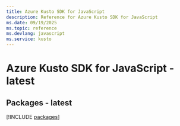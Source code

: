 ```yaml
---
title: Azure Kusto SDK for JavaScript
description: Reference for Azure Kusto SDK for JavaScript
ms.date: 09/19/2025
ms.topic: reference
ms.devlang: javascript
ms.service: kusto
---
```

# Azure Kusto SDK for JavaScript - latest
## Packages - latest
[!INCLUDE [packages](kusto-index.md)]
